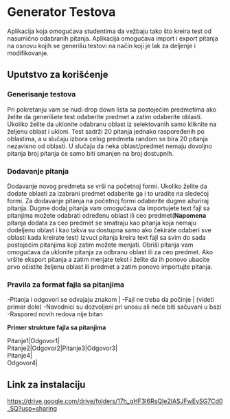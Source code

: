 # Generator Testova
Aplikacija koja omogućava studentima da vežbaju tako što kreira test od nasumično odabranih pitanja.
Aplikacija omogućava import i export pitanja na osnovu kojih se generišu testovi na način koji je lak za deljenje i modifikovanje.

## Uputstvo za korišćenje 
### Generisanje testova
 Pri pokretanju vam se nudi drop down lista sa postojećim predmetima ako želite da generišete test odaberite predmet a zatim odaberite oblasti.
 Ukoliko želite da uklonite odabranu oblast iz selektovanih samo kliknite na željenu oblast i ukloni.
 Test sadrži 20 pitanja jednako raspoređenih po oblastima, a u slučaju izbora celog predmeta random se bira 20 pitanja nezavisno od oblasti.
 U slučaju da neka oblast/predmet nemaju dovoljno pitanja broj pitanja će samo biti smanjen na broj dostupnih.
 
 ### Dodavanje pitanja
 Dodavanje novog predmeta se vrši na početnoj formi.
 Ukoliko želite da dodate oblasti za izabrani predmet odaberite ga i to uradite na sledećoj formi.
 Za dodavanje pitanja na početnoj formi odaberite dugme ažuriraj pitanja.
 Dugme dodaj pitanja vam omogućava da importujete text fajl sa pitanjima možete odabrati određenu oblast ili ceo predmet(**Napomena** pitanja dodata za ceo predmet se  smatraju kao pitanja koja nemaju dodeljenu oblast i kao takva su dostupna samo ako čekirate odaberi sve oblasti kada kreirate test)
 Izvuci pitanja kreira text fajl sa svim do sada postojećim pitanjima koji zatim možete menjati.
 Obriši pitanja vam omogućava da uklonite pitanja za odbranu oblast ili za ceo predmet. Ako vršite eksport pitanja a zatim menjate tekst i želite da ih ponovo ubacite prvo očistite željenu oblast ili predmet a zatim ponovo importujte pitanja.
 
 ### Pravila za format fajla sa pitanjima 
 
 -Pitanja i odgovori se odvajaju znakom |
 -Fajl ne treba da počinje | (videti primer dole)
 -Navodnici su dozvoljeni pri unosu ali neće biti sačuvani u bazi
 -Raspored novih redova nije bitan
 
 **Primer strukture fajla sa pitanjima**
 
 Pitanje1|Odgovor1|  
 Pitanje2|Odgovor2|Pitanje3|Odgovor3|  
 Pitanje4|  
 Odgovor4|  

## Link za instalaciju 
https://drive.google.com/drive/folders/17h_gHF3I6RsQIe2lASJFwEySG7Cd0_SQ?usp=sharing
